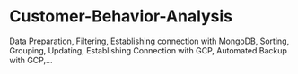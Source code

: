 # Customer-Behavior-Analysis
Data Preparation, Filtering, Establishing connection with MongoDB, Sorting, Grouping, Updating, Establishing Connection with GCP, Automated Backup with GCP,...
